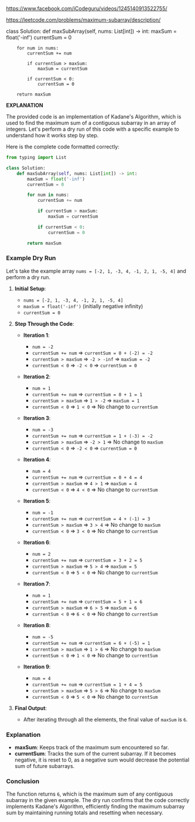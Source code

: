 https://www.facebook.com/iCodeguru/videos/1245140913522755/

https://leetcode.com/problems/maximum-subarray/description/

class Solution:
    def maxSubArray(self, nums: List[int]) -> int:
        maxSum = float('-inf')
        currentSum = 0
        
        for num in nums:
            currentSum += num
            
            if currentSum > maxSum:
                maxSum = currentSum
            
            if currentSum < 0:
                currentSum = 0
        
        return maxSum





__EXPLANATION__

The provided code is an implementation of Kadane's Algorithm, which is used to find the maximum sum of a contiguous subarray in an array of integers. Let's perform a dry run of this code with a specific example to understand how it works step by step.

Here is the complete code formatted correctly:

```python
from typing import List

class Solution:
    def maxSubArray(self, nums: List[int]) -> int:
        maxSum = float('-inf')
        currentSum = 0

        for num in nums:
            currentSum += num

            if currentSum > maxSum:
                maxSum = currentSum

            if currentSum < 0:
                currentSum = 0

        return maxSum
```

### Example Dry Run

Let's take the example array `nums = [-2, 1, -3, 4, -1, 2, 1, -5, 4]` and perform a dry run.

1. **Initial Setup**:
   - `nums = [-2, 1, -3, 4, -1, 2, 1, -5, 4]`
   - `maxSum = float('-inf')` (initially negative infinity)
   - `currentSum = 0`

2. **Step Through the Code**:

   - **Iteration 1**:
     - `num = -2`
     - `currentSum += num` => `currentSum = 0 + (-2) = -2`
     - `currentSum > maxSum` => `-2 > -inf` => `maxSum = -2`
     - `currentSum < 0` => `-2 < 0` => `currentSum = 0`
   
   - **Iteration 2**:
     - `num = 1`
     - `currentSum += num` => `currentSum = 0 + 1 = 1`
     - `currentSum > maxSum` => `1 > -2` => `maxSum = 1`
     - `currentSum < 0` => `1 < 0` => No change to `currentSum`
   
   - **Iteration 3**:
     - `num = -3`
     - `currentSum += num` => `currentSum = 1 + (-3) = -2`
     - `currentSum > maxSum` => `-2 > 1` => No change to `maxSum`
     - `currentSum < 0` => `-2 < 0` => `currentSum = 0`
   
   - **Iteration 4**:
     - `num = 4`
     - `currentSum += num` => `currentSum = 0 + 4 = 4`
     - `currentSum > maxSum` => `4 > 1` => `maxSum = 4`
     - `currentSum < 0` => `4 < 0` => No change to `currentSum`
   
   - **Iteration 5**:
     - `num = -1`
     - `currentSum += num` => `currentSum = 4 + (-1) = 3`
     - `currentSum > maxSum` => `3 > 4` => No change to `maxSum`
     - `currentSum < 0` => `3 < 0` => No change to `currentSum`
   
   - **Iteration 6**:
     - `num = 2`
     - `currentSum += num` => `currentSum = 3 + 2 = 5`
     - `currentSum > maxSum` => `5 > 4` => `maxSum = 5`
     - `currentSum < 0` => `5 < 0` => No change to `currentSum`
   
   - **Iteration 7**:
     - `num = 1`
     - `currentSum += num` => `currentSum = 5 + 1 = 6`
     - `currentSum > maxSum` => `6 > 5` => `maxSum = 6`
     - `currentSum < 0` => `6 < 0` => No change to `currentSum`
   
   - **Iteration 8**:
     - `num = -5`
     - `currentSum += num` => `currentSum = 6 + (-5) = 1`
     - `currentSum > maxSum` => `1 > 6` => No change to `maxSum`
     - `currentSum < 0` => `1 < 0` => No change to `currentSum`
   
   - **Iteration 9**:
     - `num = 4`
     - `currentSum += num` => `currentSum = 1 + 4 = 5`
     - `currentSum > maxSum` => `5 > 6` => No change to `maxSum`
     - `currentSum < 0` => `5 < 0` => No change to `currentSum`

3. **Final Output**:
   - After iterating through all the elements, the final value of `maxSum` is `6`.

### Explanation

- **maxSum**: Keeps track of the maximum sum encountered so far.
- **currentSum**: Tracks the sum of the current subarray. If it becomes negative, it is reset to 0, as a negative sum would decrease the potential sum of future subarrays.

### Conclusion

The function returns `6`, which is the maximum sum of any contiguous subarray in the given example. The dry run confirms that the code correctly implements Kadane's Algorithm, efficiently finding the maximum subarray sum by maintaining running totals and resetting when necessary.
